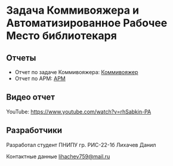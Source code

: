 # Задача Коммивояжера и Автоматизированное Рабочее Место библиотекаря
## Отчеты
- Отчет по задаче Коммивояжера: [Коммивояжер](https://github.com/lihach53/Creative-work/tree/main/TravellingSalesmanProblem)
- Отчет по АРМ: [АРМ](https://github.com/lihach53/Creative-work/blob/main/АРМ%20библиотекаря/Отчет%20по%20АРМу.docx)
## Видео отчет
YouTube: https://www.youtube.com/watch?v=rhSabkin-PA
## Разработчики 
Разработал студент ПНИПУ гр. РИС-22-1б Лихачев Данил

Контактные данные lihachev759@mail.ru
